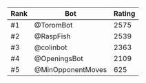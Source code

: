 Rank|Bot|Rating
---|---|---
#1|@ToromBot|2575
#2|@RaspFish|2539
#3|@colinbot|2363
#4|@OpeningsBot|2109
#5|@MinOpponentMoves|625
